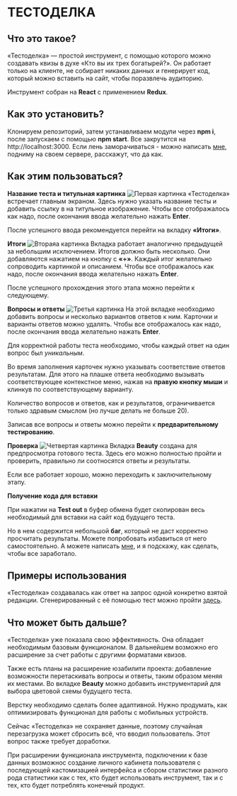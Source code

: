 # ТЕСТОДЕЛКА

## Что это такое?

«Тестоделка» — простой инструмент, с помощью которого можно создавать квизы в духе «Кто вы их трех богатырей?». Он работает только на клиенте, не собирает никаких данных и генерирует код, который можно вставить на сайт, чтобы поразвлечь аудиторию. 

Инструмент собран на **React** с применением **Redux**. 

## Как это установить?

Клонируем репозиторий, затем устанавливаем модули через **npm i**, после запускаем с помощью **npm start**. Все закрутится на http://localhost:3000. Если лень заморачиваться - можно написать [мне](https://t.me/emperor_protects), подниму на своем сервере, расскажут, что да как. 

## Как этим пользоваться?
**Название теста и титульная картинка**
![Первая картинка](https://obzor.city/data/images/news_2024/zgl1/gittest/test1.jpg)
«Тестоделка» встречает главным экраном. Здесь нужно указать название тесты и добавить ссылку в на титульное изображение. Чтобы все отображалось как надо, после окончания ввода желательно нажать **Enter**. 

После успешного ввода рекомендуется перейти на вкладку **«Итоги»**.

**Итоги**
![Втораяа картинка](https://obzor.city/data/images/news_2024/zgl1/gittest/test21.jpg)
Вкладка работает аналогично предыдущей за небольшим исключением. Итогов должно быть несколько. Они добавляются нажатием на кнопку с **«+»**. Каждый итог желательно сопроводить картинкой и описанием. Чтобы все отображалось как надо, после окончания ввода желательно нажать **Enter**.  

После успешного прохождения этого этапа можно перейти к следующему. 

**Вопросы и ответы**
![Третья картинка](https://obzor.city/data/images/news_2024/zgl1/gittest/test3.jpg)
На этой вкладке необходимо добавить вопросы и несколько вариантов ответов к ним. Карточки и варианты ответов можно удалять. Чтобы все отображалось как надо, после окончания ввода желательно нажать **Enter**. 

Для корректной работы теста необходимо, чтобы каждый ответ на один вопрос был *уникальным*. 

Во время заполнения карточек нужно указывать соответствие ответов результатам. Для этого на плашке ответа необходимо вызывать соответствующее контекстное меню, нажав на **правую кнопку мыши** и клинкув по соответствующему варианту.

Количество вопросов и ответов, как и результатов, ограничивается только здравым смыслом (но лучше делать не больше 20). 

Записав все вопросы и ответы можно перейти к **предварительному тестированию**.

**Проверка**
![Четвертая картинка](https://obzor.city/data/images/news_2024/zgl1/gittest/test41.jpg)
Вкладка **Beauty** создана для предпросмотра готового теста. Здесь его можно полностью пройти и проверить, правильно ли соотносятся ответы и результаты. 

Если все работает хорошо, можно переходить к заключительному этапу. 

**Получение кода для вставки**

При нажатии на **Test out** в буфер обмена будет скопирован весь необходимый для вставки на сайт код будущего теста. 

Но в нем содержится небольшой **баг**, который не даст корректно просчитать результаты. Можете попробовать избавиться от него самостоятельно. А можете написать [мне](https://t.me/emperor_protects), и я подскажу, как сделать, чтобы все заработало. 

## Примеры использования

«Тестоделка» создавалась как ответ на запрос одной конкретно взятой редакции. Сгенерированный с её помощью тест можно пройти [здесь](https://obzor.city/news/668370---test.-rybnyj-metch).  

## Что может быть дальше?

«Тестоделка» уже показала свою эффективность. Она обладает необходимым базовым функционалом. В дальнейшем возможно его расширение за счет работы с другими форматами квизов. 

Также есть планы на расширение юзабилити проекта: добавление возможности перетаскивать вопросы и ответы, таким образом меняя их местами. Во вкладке **Beauty** можно добавить инструментарий для выбора цветовой схемы будущего теста. 

Верстку необходимо сделать более адаптивной. Нужно продумать, как оптимизировать функционал для работы с мобильных устройств. 

Сейчас «Тестоделка» не сохраняет данные, поэтому случайная перезагрузка может сбросить всё, что вводил пользователь. Этот вопрос также требует доработки. 

При расширении функционала инструмента, подключении к базе данных возможнос создание личного кабинета пользователя с последующей кастомизацией интерфейса и сбором статистики разного рода статистики как с тех, кто будет использовать инструмент, так и с тех, кто будет потреблять конечный продукт. 
